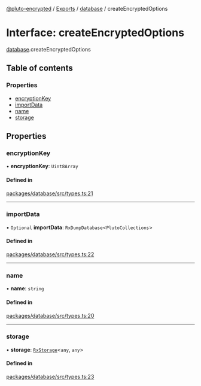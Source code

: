 [@pluto-encrypted](../README.md) / [Exports](../modules.md) / [database](../modules/database.md) / createEncryptedOptions

# Interface: createEncryptedOptions

[database](../modules/database.md).createEncryptedOptions

## Table of contents

### Properties

- [encryptionKey](database.createEncryptedOptions.md#encryptionkey)
- [importData](database.createEncryptedOptions.md#importdata)
- [name](database.createEncryptedOptions.md#name)
- [storage](database.createEncryptedOptions.md#storage)

## Properties

### encryptionKey

• **encryptionKey**: `Uint8Array`

#### Defined in

[packages/database/src/types.ts:21](https://github.com/atala-community-projects/pluto-encrypted/blob/eabdd0c/packages/database/src/types.ts#L21)

___

### importData

• `Optional` **importData**: `RxDumpDatabase`\<`PlutoCollections`\>

#### Defined in

[packages/database/src/types.ts:22](https://github.com/atala-community-projects/pluto-encrypted/blob/eabdd0c/packages/database/src/types.ts#L22)

___

### name

• **name**: `string`

#### Defined in

[packages/database/src/types.ts:20](https://github.com/atala-community-projects/pluto-encrypted/blob/eabdd0c/packages/database/src/types.ts#L20)

___

### storage

• **storage**: [`RxStorage`](encryption.RxStorage.md)\<`any`, `any`\>

#### Defined in

[packages/database/src/types.ts:23](https://github.com/atala-community-projects/pluto-encrypted/blob/eabdd0c/packages/database/src/types.ts#L23)
